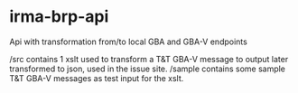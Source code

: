 # irma-brp-api
Api with transformation from/to local GBA and GBA-V endpoints

/src contains 1 xslt used to transform a T&T GBA-V message to output later transformed to json, used in the issue site.
/sample contains some sample T&T GBA-V messages as test input for the xslt.
